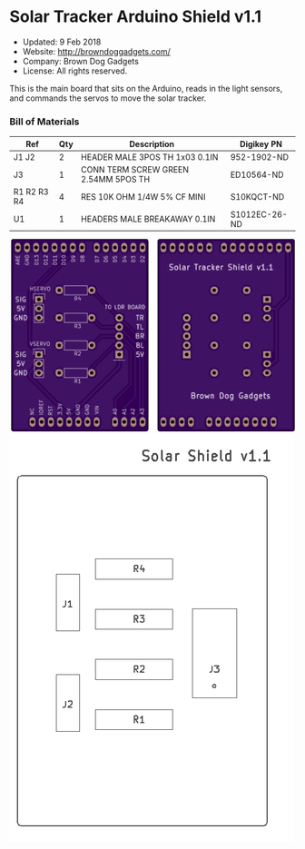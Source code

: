<!--- start title --->
# Solar Tracker Arduino Shield v1.1

- Updated: 9 Feb 2018
- Website: http://browndoggadgets.com/
- Company: Brown Dog Gadgets
- License: All rights reserved.
<!--- end title --->

This is the main board that sits on the Arduino, reads in the light sensors, and commands the servos to move the solar tracker.

<!--- bom start --->
### Bill of Materials

|Ref|Qty|Description|Digikey PN|
|---|---|-----------|------|
|J1 J2|2|HEADER MALE 3POS TH 1x03 0.1IN|952-1902-ND|
|J3|1|CONN TERM SCREW GREEN 2.54MM 5POS TH|ED10564-ND|
|R1 R2 R3 R4|4|RES 10K OHM 1/4W 5% CF MINI|S10KQCT-ND|
|U1|1|HEADERS MALE BREAKAWAY 0.1IN|S1012EC-26-ND|


<!--- bom end --->
 ![Gerber Preview](preview.png) ![Assembly Diagram](assembly.png) 

